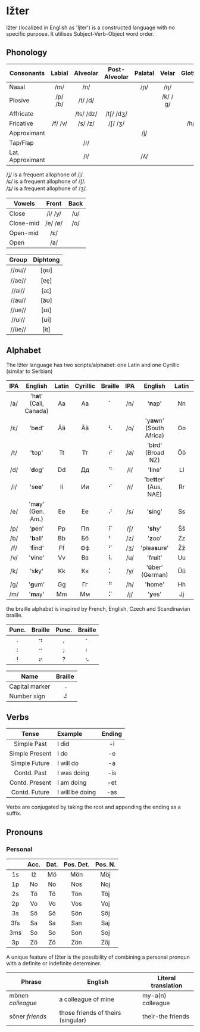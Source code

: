 # Ižter

Ižter (localized in English as 'Ijter') is a constructed language with no specific purpose.
It utilises Subject-Verb-Object word order.
## Phonology

| Consonants | Labial | Alveolar | Post-Alveolar | Palatal | Velar | Glottal |
| --- |:---:|:---:|:---:|:---:|:---:|:---:|
| Nasal            | /m/     | /n/       |           | /ɲ/ | /ŋ/     |     |
| Plosive          | /p/ /b/ | /t/ /d/   |           |     | /k/ /ɡ/ |     |
| Affricate        |         | /ts/ /dz/ | /tʃ/ /dʒ/ |     |         |     |
| Fricative        | /f/ /v/ | /s/ /z/   | /ʃ/ /ʒ/   |     |         | /h/ |
| Approximant      |         |           |           | /j/ |         |     |
| Tap/Flap         |         | /ɾ/       |           |     |         |     |
| Lat. Approximant |         | /l/       |           | /ʎ/ |         |     |

/ʝ/ is a frequent allophone of /j/.  
/ɕ/ is a frequent allophone of /ʃ/.  
/ʑ/ is a frequent allophone of /ʒ/.

| Vowels    | Front   | Back |
| ---       |:---:    |:---:|
| Close     | /i/ /y/ | /u/ |
| Close-mid | /e/ /ø/ | /o/ |
| Open-mid  | /ɛ/     |     |
| Open      | /a/     |     |

| Group  | Diphtong |
|:---:   |:---: |
| //ou// | \[o̞ʊ] |
| //ae// | [ɐe̞] |
| //ai// | [aɪ] |
| //au// | [äʊ] |
| //ue// | [ʊɪ] |
| //ui// | [ʊi] |
| //üe// | [ɨɪ] |

## Alphabet
The Ižter language has two scripts/alphabet: one Latin and one Cyrillic (similar to Serbian)

| IPA | English | Latin | Cyrillic | Braille | IPA | English | Latin | Cyrillic | Braille |
|:---:|:---:|:---:|:---:|:---:|:---:|:---:|:---:|:---:|:---:|
| /a/ | 'h**a**t' (Cali, Canada)   | Aa | Аа | ⠁ | /n/ | '**n**ap'                 | Nn | Нн | ⠝ |
| /ɛ/ | 'b**e**d'                | Ää | Ӓӓ | ⠣ | /o/ | 'y**aw**n' (South Africa) | Oo | Оо | ⠕ |
| /t/ | '**t**op'                | Tt | Тт | ⠞ | /ø/ | 'b**ir**d' (Broad NZ)     | Öö | Ӧӧ | ⠪ |
| /d/ | '**d**og'                | Dd | Дд | ⠙ | /l/ | '**l**ine'                | Ll | Лл | ⠇ |
| /i/ | 's**ee**'                | Ii | Ии | ⠊ | /ɾ/ | 'be**tt**er' (Aus, NAE)   | Rr | Рр | ⠗ |
| /e/ | 'm**a**y' (Gen. Am.)     | Ee | Ее | ⠜ | /s/ | '**s**ing'                | Ss | Сс | ⠎ |
| /p/ | '**p**en'                | Pp | Пп | ⠏ | /ʃ/ | '**sh**y'                 | Šš | Шш | ⠱ |
| /b/ | '**b**all'               | Bb | Бб | ⠃ | /z/ | '**z**oo'                 | Zz | Зз | ⠵ |
| /f/ | '**f**ind'               | Ff | Фф | ⠋ | /ʒ/ | 'plea**s**ure'            | Žž | Жж | ⠮ |
| /v/ | '**v**ine'               | Vv | Вв | ⠧ | /u/ | 'fr**u**it'               | Uu | Уу | ⠥ |
| /k/ | 's**k**y'                | Kk | Кк | ⠅ | /y/ | '**ü**ber' (German)       | Üü | Ӱӱ | ⠽ |
| /g/ | '**g**um'                | Gg | Гг | ⠛ | /h/ | '**h**ome'                | Hh | Һһ | ⠓ |
| /m/ | '**m**ay'                | Mm | Мм | ⠍ | /j/ | '**y**es'                 | Jj | Јј | ⠚ |

the braille alphabet is inspired by French, English, Czech and Scandinavian braille.

| Punc. | Braille | Punc. | Braille |
|:---:  |:---:    |:---:  |:---:    |
| .     | ⠲       | ,     | ⠂       |
| :     | ⠒       | ;     | ⠆       |
| !     | ⠖       | ?     | ⠢       |

| Name     | Braille |
| ---  |:---:|
| Capital marker | ⠠ |
| Number sign    | ⠼ |

## Verbs

| Tense          | Example         | Ending |
|:---:           |:---             |:---:   |
| Simple Past    | I did           | -i     |
| Simple Present | I do            | -e     |
| Simple Future  | I will do       | -a     |
| Contd. Past    | I was doing     | -is    |
| Contd. Present | I am doing      | -et    |
| Contd. Future  | I will be doing | -as    |

Verbs are conjugated by taking the root and appending the ending as a suffix.

## Pronouns

### Personal

|     | Acc. | Dat. | Pos. Det. | Pos. N. |
|:---:|:---: |:---: |:---: |:---:|
| 1s  | Iž | Mö | Mön | Möj |
| 1p  | No | No | Nos | Noj |
| 2s  | Tö | Tö | Tön | Töj |
| 2p  | Vo | Vo | Vos | Voj |
| 3s  | Sö | Sö | Sön | Söj |
| 3fs | Sa | Sa | San | Saj |
| 3ms | So | So | Son | Soj |
| 3p  | Zö | Zö | Zön | Zöj |

A unique feature of Ižter is the possibility of combining a personal pronoun with a definite or indefinite determiner.

| Phrase | English | Literal translation |
| --- | --- | --- |
| mönen _colleague_ | a colleague of mine                | my-a(n) colleague |
| söner _friends_   | those friends of theirs (singular) | their-the friends |
